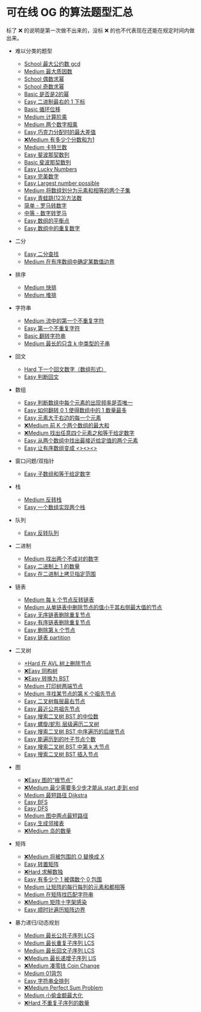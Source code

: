 # 可在线 OG 的算法题型汇总

标了 ❌ 的说明是第一次做不出来的，没标 ❌ 的也不代表现在还能在规定时间内做出来。

- 难以分类的题型
    - [School 最大公约数 gcd](https://practice.geeksforgeeks.org/problems/gcd-of-two-numbers3459/0)
    - [Medium 最大质因数](https://practice.geeksforgeeks.org/problems/largest-prime-factor2601/1)
    - [School 偶数求幂](https://practice.geeksforgeeks.org/problems/power-of-pow-even-number5440/1?page=4&difficulty[]=-2&sortBy=submissions)
    - [School 奇数求幂](https://practice.geeksforgeeks.org/problems/power-of-pow-odd-numbers1103/1?page=5&difficulty[]=-2&sortBy=submissions)
    - [Basic 是否是2的幂](https://practice.geeksforgeeks.org/problems/power-of-2-1587115620/1)
    - [Easy 二进制最右的 1 下标](https://practice.geeksforgeeks.org/problems/find-first-set-bit-1587115620/1)
    - [Basic 循环位移](https://practice.geeksforgeeks.org/problems/rotate-bits4524/1)
    - [Medium 计算阶乘](https://practice.geeksforgeeks.org/problems/power-of-numbers-1587115620/1)
    - [Medium 两个数字相乘](https://practice.geeksforgeeks.org/problems/multiply-two-strings/1)
    - [Easy 巧克力分配时的最大差值](https://practice.geeksforgeeks.org/problems/chocolate-distribution-problem3825/1)
    - [❌Medium 有多少个分数和为1](https://practice.geeksforgeeks.org/problems/fraction-pairs-with-sum-1/1)
    - [Medium 卡特兰数](https://practice.geeksforgeeks.org/problems/nth-catalan-number0817/1)
    - [Easy 斐波那契数列](https://practice.geeksforgeeks.org/problems/nth-fibonacci-number1335/1)
    - [Basic 斐波那契数列](https://practice.geeksforgeeks.org/problems/print-first-n-fibonacci-numbers1002/1)
    - [Easy Lucky Numbers](https://practice.geeksforgeeks.org/problems/lucky-numbers2911/1)
    - [Easy 完美数字](https://practice.geeksforgeeks.org/problems/perfect-numbers3207/1)
    - [Easy Largest number possible](https://practice.geeksforgeeks.org/problems/largest-number-possible5028/1)
    - [Medium 将数组划分为元素和相等的两个子集](https://practice.geeksforgeeks.org/problems/subset-sum-problem2014/1)
    - [Easy 青蛙跳(123)方法数](https://practice.geeksforgeeks.org/problems/count-number-of-hops-1587115620/1)
    - [简单 - 罗马转数字](https://leetcode.cn/problems/roman-to-integer/submissions/)
    - [中等 - 数字转罗马](https://leetcode.cn/problems/integer-to-roman/submissions/)
    - [Easy 数组的平衡点](https://practice.geeksforgeeks.org/problems/equilibrium-point-1587115620/1)
    - [Easy 数组中的重复数字](https://practice.geeksforgeeks.org/problems/find-duplicates-in-an-array/1)

- 二分
    - [Easy 二分查找](https://practice.geeksforgeeks.org/problems/number-of-occurrence2259/1)
    - [Medium 在有序数组中确定某数值边界](https://practice.geeksforgeeks.org/problems/first-and-last-occurrences-of-x3116/1)

- 排序
    - [Medium 快排](https://practice.geeksforgeeks.org/problems/quick-sort/1)
    - [Medium 堆排](https://practice.geeksforgeeks.org/problems/heap-sort/1)

- 字符串
    - [Medium 流中的第一个不重复字符](https://practice.geeksforgeeks.org/problems/first-non-repeating-character-in-a-stream1216/1)
    - [Easy 第一个不重复字符](https://practice.geeksforgeeks.org/problems/non-repeating-character-1587115620/1)
    - [Basic 翻转字符串](https://practice.geeksforgeeks.org/problems/reverse-a-string/1)
    - [Medium 最长的只含 k 中类型的子串](https://practice.geeksforgeeks.org/problems/longest-k-unique-characters-substring0853/1)
- 回文
    - [Hard 下一个回文数字（数组形式）](https://practice.geeksforgeeks.org/problems/next-smallest-palindrome4740/1)
    - [Easy 判断回文](https://practice.geeksforgeeks.org/problems/palindrome-string0817/1)

- 数组
    - [Easy 判断数组中每个元素的出现频率是否唯一](https://practice.geeksforgeeks.org/problems/unique-frequencies-of-not/1)
    - [Easy 如何翻转 0 1 使得数组中的 1 数量最多](https://practice.geeksforgeeks.org/problems/flip-bits0240/1)
    - [Easy 元素大于右边的每一个元素](https://practice.geeksforgeeks.org/problems/leaders-in-an-array-1587115620/1)
    - [❌Medium 前 K 个两个数组的最大和](https://practice.geeksforgeeks.org/problems/maximum-sum-combination/1)
    - [❌Medium 找出任意四个元素之和等于给定数字](https://practice.geeksforgeeks.org/problems/find-all-four-sum-numbers1732/1)
    - [Easy 从两个数组中找出最接近给定值的两个元素](https://practice.geeksforgeeks.org/problems/find-the-closest-pair-from-two-arrays4215/1)
    - [Easy 让有序数组变成 <><><>](https://practice.geeksforgeeks.org/problems/wave-array-1587115621/1)

- 窗口问题/双指针
    - [Easy 子数组和等于给定数字](https://practice.geeksforgeeks.org/problems/subarray-with-given-sum-1587115621/1)

- 栈
    - [Medium 反转栈](https://practice.geeksforgeeks.org/problems/reverse-a-stack/1)
    - [Easy 一个数组实现两个栈](https://practice.geeksforgeeks.org/problems/implement-two-stacks-in-an-array/1)

- 队列
    - [Easy 反转队列](https://practice.geeksforgeeks.org/problems/queue-reversal/1)

- 二进制
    - [Medium 找出两个不成对的数字](https://practice.geeksforgeeks.org/problems/finding-the-numbers0215/1)
    - [Easy 二进制上 1 的数量](https://practice.geeksforgeeks.org/problems/set-bits0143/1)
    - [Easy 在二进制上拷贝指定范围](https://practice.geeksforgeeks.org/problems/copy-set-bits-in-range0623/1)

- 链表
    - [Medium 每 k 个节点反转链表](https://practice.geeksforgeeks.org/problems/reverse-a-linked-list-in-groups-of-given-size/1)
    - [Medium 从单链表中删除节点的值小于其右侧最大值的节点](https://practice.geeksforgeeks.org/problems/delete-nodes-having-greater-value-on-right/1)
    - [Easy 无序链表删除重复节点](https://practice.geeksforgeeks.org/problems/remove-duplicates-from-an-unsorted-linked-list/1)
    - [Easy 有序链表删除重复节点](https://practice.geeksforgeeks.org/problems/remove-duplicate-element-from-sorted-linked-list/1)
    - [Easy 删除第 k 个节点](https://practice.geeksforgeeks.org/problems/delete-a-node-in-single-linked-list/1)
    - [Easy 链表 partition](https://practice.geeksforgeeks.org/problems/given-a-linked-list-of-0s-1s-and-2s-sort-it/1)

- 二叉树
    - [×Hard 在 AVL 树上删除节点](https://practice.geeksforgeeks.org/problems/avl-tree-deletion/1)
    - [❌Easy 同构树](https://practice.geeksforgeeks.org/problems/check-if-tree-is-isomorphic/1)
    - [❌Easy 转换为 BST](https://practice.geeksforgeeks.org/problems/binary-tree-to-bst/1)
    - [Medium 打印树两端节点](https://practice.geeksforgeeks.org/problems/leftmost-and-rightmost-nodes-of-binary-tree/1)
    - [Medium 寻找某节点的第 K 个祖先节点](https://practice.geeksforgeeks.org/problems/kth-ancestor-in-a-tree/1)
    - [Easy 二叉树每层最右节点](https://practice.geeksforgeeks.org/problems/right-view-of-binary-tree/1)
    - [Easy 最近公共祖先节点](https://practice.geeksforgeeks.org/problems/lowest-common-ancestor-in-a-bst/1)
    - [Easy 搜索二叉树 BST 的中位数](https://practice.geeksforgeeks.org/problems/median-of-bst/1)
    - [Easy 螺旋/蛇形 层级遍历二叉树](https://practice.geeksforgeeks.org/problems/level-order-traversal-in-spiral-form/1)
    - [Easy 搜索二叉树 BST 中序遍历的后继节点](https://practice.geeksforgeeks.org/problems/inorder-successor-in-bst/1)
    - [Easy 能遍历到的叶子节点个数](https://practice.geeksforgeeks.org/problems/leaf-under-budget/1)
    - [Easy 搜索二叉树 BST 中第 k 大节点](https://practice.geeksforgeeks.org/problems/kth-largest-element-in-bst/1)
    - [Easy 搜索二叉树 BST 插入节点]([Title](https://practice.geeksforgeeks.org/problems/insert-a-node-in-a-bst/1))

- 图
    - [❌Easy 图的“根节点”](https://practice.geeksforgeeks.org/problems/mother-vertex/1)
    - [❌Medium 最少需要多少步才能从 start 走到 end](https://practice.geeksforgeeks.org/problems/minimum-multiplications-to-reach-end/1)
    - [Medium 最短路径 Dijkstra](https://practice.geeksforgeeks.org/problems/shortest-path-in-undirected-graph/1)
    - [Easy BFS](https://practice.geeksforgeeks.org/problems/bfs-traversal-of-graph/1)
    - [Easy DFS](https://practice.geeksforgeeks.org/problems/depth-first-traversal-for-a-graph/1)
    - [Medium 图中两点最短路径](https://practice.geeksforgeeks.org/problems/shortest-source-to-destination-path3544/1)
    - [Easy 生成邻接表](https://practice.geeksforgeeks.org/problems/print-adjacency-list-1587115620/1)
    - [❌Medium 岛的数量](https://practice.geeksforgeeks.org/problems/number-of-enclaves/1)

- 矩阵
    - [❌Medium 将被包围的 O 替换成 X](https://practice.geeksforgeeks.org/problems/replace-os-with-xs0052/1)
    - [Easy 转置矩阵](https://practice.geeksforgeeks.org/problems/transpose-of-matrix-1587115621/1)
    - [❌Hard 求解数独](https://practice.geeksforgeeks.org/problems/solve-the-sudoku-1587115621/1)
    - [Easy 有多少个 1 被偶数个 0 包围](https://practice.geeksforgeeks.org/problems/surround-the-1s2505/1)
    - [Medium 让矩阵的每行每列的元素和都相等](https://practice.geeksforgeeks.org/problems/make-matrix-beautiful-1587115620/1)
    - [Medium 在矩阵找匹配字符串](https://practice.geeksforgeeks.org/problems/find-the-string-in-grid0111/1)
    - [❌Medium 矩阵十字架感染](https://practice.geeksforgeeks.org/problems/boolean-matrix-problem-1587115620/1)
    - [Easy 顺时针遍历矩阵边界](https://practice.geeksforgeeks.org/problems/boundary-traversal-of-matrix-1587115620/1)

- 暴力递归/动态规划
    - [Medium 最长公共子序列 LCS](https://practice.geeksforgeeks.org/problems/longest-common-subsequence-1587115620/1)
    - [Medium 最长重复子序列 LCS](https://practice.geeksforgeeks.org/problems/longest-repeating-subsequence2004/1)
    - [Medium 最长回文子序列 LCS](https://practice.geeksforgeeks.org/problems/longest-palindromic-subsequence-1612327878/1)
    - [❌Medium 最长递增子序列 LIS](https://practice.geeksforgeeks.org/problems/longest-increasing-subsequence-1587115620/1)
    - [❌Medium 凑零钱 Coin Change](https://practice.geeksforgeeks.org/problems/coin-change2448/1)
    - [Medium 01背包](https://practice.geeksforgeeks.org/problems/0-1-knapsack-problem0945/1)
    - [Easy 字符串全排列](https://practice.geeksforgeeks.org/problems/permutations-of-a-given-string-1587115620/1)
    - [❌Medium Perfect Sum Problem](https://practice.geeksforgeeks.org/problems/perfect-sum-problem5633/1)
    - [Medium 小偷金额最大化](https://practice.geeksforgeeks.org/problems/stickler-theif-1587115621/1)
    - [❌Hard 不重复子序列的数量](https://practice.geeksforgeeks.org/problems/number-of-distinct-subsequences0909/1)
